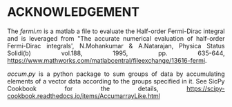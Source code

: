 # ACKNOWLEDGEMENT

<div align="justify">
  
<p>
  
The *fermi.m* is a matlab a file to evaluate the Half-order Fermi-Dirac integral and is leveraged from "The accurate numerical evaluation of half-order Fermi-Dirac integrals', N.Mohankumar & A.Natarajan, Physica Status Solidi(b) vol.188, 1995, pp. 635-644, https://www.mathworks.com/matlabcentral/fileexchange/13616-fermi.

*accum.py* is a python package to sum groups of data by accumulating elements of a vector data according to the groups specified in it. See SicPy Cookbook for the details, https://scipy-cookbook.readthedocs.io/items/AccumarrayLike.html

</p>

</div>
